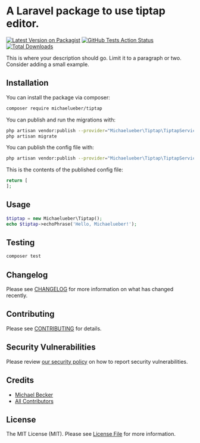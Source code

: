 # A Laravel package to use tiptap editor.

[![Latest Version on Packagist](https://img.shields.io/packagist/v/michaelueber/tiptap.svg?style=flat-square)](https://packagist.org/packages/michaelueber/tiptap)
[![GitHub Tests Action Status](https://img.shields.io/github/workflow/status/michaelueber/tiptap/run-tests?label=tests)](https://github.com/michaelueber/tiptap/actions?query=workflow%3ATests+branch%3Amaster)
[![Total Downloads](https://img.shields.io/packagist/dt/michaelueber/tiptap.svg?style=flat-square)](https://packagist.org/packages/michaelueber/tiptap)


This is where your description should go. Limit it to a paragraph or two. Consider adding a small example.

## Installation

You can install the package via composer:

```bash
composer require michaelueber/tiptap
```

You can publish and run the migrations with:

```bash
php artisan vendor:publish --provider="Michaelueber\Tiptap\TiptapServiceProvider" --tag="migrations"
php artisan migrate
```

You can publish the config file with:
```bash
php artisan vendor:publish --provider="Michaelueber\Tiptap\TiptapServiceProvider" --tag="config"
```

This is the contents of the published config file:

```php
return [
];
```

## Usage

```php
$tiptap = new Michaelueber\Tiptap();
echo $tiptap->echoPhrase('Hello, Michaelueber!');
```

## Testing

```bash
composer test
```

## Changelog

Please see [CHANGELOG](CHANGELOG.md) for more information on what has changed recently.

## Contributing

Please see [CONTRIBUTING](.github/CONTRIBUTING.md) for details.

## Security Vulnerabilities

Please review [our security policy](../../security/policy) on how to report security vulnerabilities.

## Credits

- [Michael Becker](https://github.com/michaelueber)
- [All Contributors](../../contributors)

## License

The MIT License (MIT). Please see [License File](LICENSE.md) for more information.
